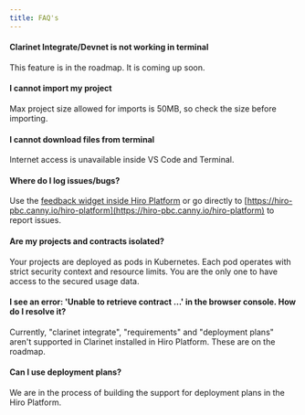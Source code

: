 ```yaml
---
title: FAQ's
---
```


####  **Clarinet Integrate/Devnet is not working in terminal**

This feature is in the roadmap. It is coming up soon.

####  **I cannot import my project**

Max project size allowed for imports is 50MB, so check the size before importing.

####  **I cannot download files from terminal**

Internet access is unavailable inside VS Code and Terminal.

####  **Where do I log issues/bugs?**

Use the [feedback widget inside Hiro Platform](https://hiro-pbc.canny.io/hiro-platform) or go directly to [https://hiro-pbc.canny.io/hiro-platform](https://hiro-pbc.canny.io/hiro-platform) to report issues.

#### **Are my projects and contracts isolated?**

Your projects are deployed as pods in Kubernetes. Each pod operates with strict security context and resource limits. You are the only one to have access to the secured usage data.

#### **I see an error: 'Unable to retrieve contract ...' in the browser console. How do I resolve it?**

Currently, "clarinet integrate", "requirements" and "deployment plans" aren't supported in Clarinet installed in Hiro Platform. These are on the roadmap.

#### **Can I use deployment plans?**

We are in the process of building the support for deployment plans in the Hiro Platform. 
